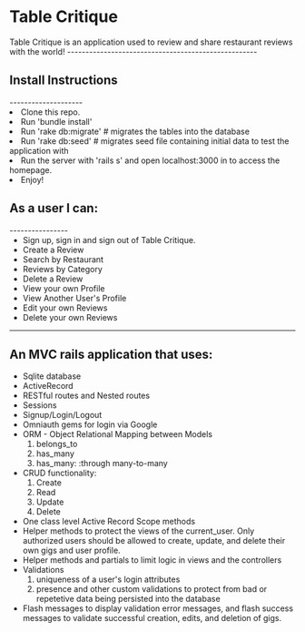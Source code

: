 <h1>Table Critique</h1>

<p>Table Critique is an application used to review and share restaurant reviews with the world!
----------------------------------------------------

<h2>Install Instructions</h2>
--------------------
<li>Clone this repo.
<li>Run 'bundle install'
<li>Run 'rake db:migrate' # migrates the tables into the database
<li>Run 'rake db:seed' # migrates seed file containing initial data to test the application with
<li>Run the server with 'rails s' and open localhost:3000 in to access the homepage.
<li>Enjoy!

<h2>As a user I can:</h2>
----------------
<ul>
    <li>Sign up, sign in and sign out of Table Critique. 
    <li>Create a Review
    <li>Search by Restaurant
    <li>Reviews by Category
    <li>Delete a Review
    <li>View your own Profile
    <li>View Another User's Profile 
    <li>Edit your own Reviews
    <li>Delete your own Reviews
</ul>

-----------------------------------------------------
<h2>An MVC rails application that uses:</h2>
<ul>
    <li> Sqlite database
    <li> ActiveRecord
    <li> RESTful routes and Nested routes
    <li> Sessions
    <li> Signup/Login/Logout 
    <li> Omniauth gems for login via Google
    <li> ORM - Object Relational Mapping between Models
        <ol> 
            <li>belongs_to
            <li>has_many
            <li>has_many: :through many-to-many 
        </ol>
    <li> CRUD functionality:
        <ol>
            <li>Create
            <li>Read
            <li>Update
            <li>Delete
        </ol>
    <li> One class level Active Record Scope methods
    <li> Helper methods to protect the views of the current_user. Only authorized users should be allowed to create, update, and delete their own gigs and user profile.
    <li> Helper methods and partials to limit logic in views and the controllers
    <li> Validations
        <ol>
            <li>uniqueness of a user's login attributes
            <li>presence and other custom validations to protect from bad or repetetive data being persisted into the database
        </ol>
    <li> Flash messages to display validation error messages, and flash success messages to validate successful creation, edits, and deletion of gigs. 
</ul>

